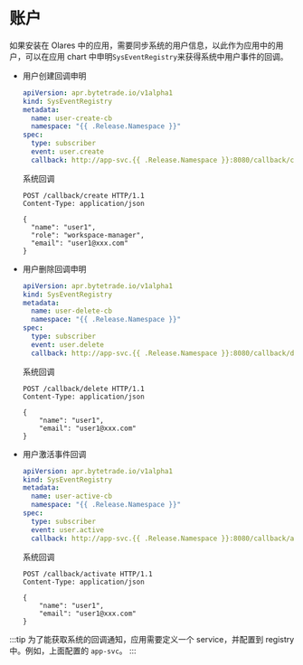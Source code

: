 # 账户

如果安装在 Olares 中的应用，需要同步系统的用户信息，以此作为应用中的用户，可以在应用 chart 中申明`SysEventRegistry`来获得系统中用户事件的回调。

- 用户创建回调申明

  ```yaml
  apiVersion: apr.bytetrade.io/v1alpha1
  kind: SysEventRegistry
  metadata:
    name: user-create-cb
    namespace: "{{ .Release.Namespace }}"
  spec:
    type: subscriber
    event: user.create
    callback: http://app-svc.{{ .Release.Namespace }}:8080/callback/create
  ```
  系统回调
  ```http
  POST /callback/create HTTP/1.1
  Content-Type: application/json

  {
    "name": "user1",
    "role": "workspace-manager",
    "email": "user1@xxx.com"
  }
  ```

- 用户删除回调申明

  ```yaml
  apiVersion: apr.bytetrade.io/v1alpha1
  kind: SysEventRegistry
  metadata:
    name: user-delete-cb
    namespace: "{{ .Release.Namespace }}"
  spec:
    type: subscriber
    event: user.delete
    callback: http://app-svc.{{ .Release.Namespace }}:8080/callback/delete
  ```
  系统回调
  ```http
  POST /callback/delete HTTP/1.1
  Content-Type: application/json

  {
      "name": "user1",
      "email": "user1@xxx.com"
  }
  ```

- 用户激活事件回调

  ```yaml
  apiVersion: apr.bytetrade.io/v1alpha1
  kind: SysEventRegistry
  metadata:
    name: user-active-cb
    namespace: "{{ .Release.Namespace }}"
  spec:
    type: subscriber
    event: user.active
    callback: http://app-svc.{{ .Release.Namespace }}:8080/callback/activate
  ```
  系统回调
  ```http
  POST /callback/activate HTTP/1.1
  Content-Type: application/json

  {
      "name": "user1",
      "email": "user1@xxx.com"
  }
  ```

:::tip
为了能获取系统的回调通知，应用需要定义一个 service，并配置到 registry 中。例如，上面配置的 `app-svc`。
:::